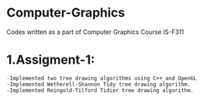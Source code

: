 # Computer-Graphics
Codes written as a part of Computer Graphics Course IS-F311
 # 1.Assigment-1: 
    -Implemented two tree drawing algorithms using C++ and OpenGL
    -Implemented Wetherell-Shannon Tidy tree drawing algorithm.
    -Implemented Reingold-Tilford Tidier tree drawing algorithm.
